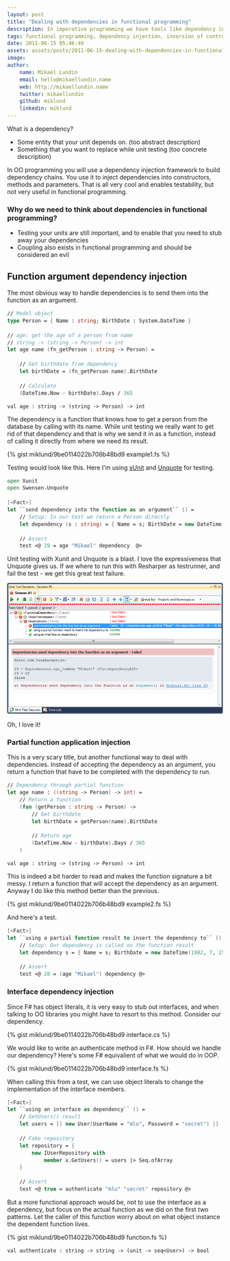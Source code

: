```yaml
---
layout: post
title: "Dealing with dependencies in functional programming"
description: In imperative programming we have tools like dependency injection and inversion of control. How does this work in functional programming?
tags: functional programming, dependency injection, inversion of control
date: 2011-06-15 05:46:49
assets: assets/posts/2011-06-15-dealing-with-dependencies-in-functional-programming
image: 
author:
    name: Mikael Lundin
    email: hello@mikaellundin.name
    web: http://mikaellundin.name
    twitter: mikaellundin
    github: miklund
    linkedin: miklund
---
```


What is a dependency?

* Some entity that your unit depends on. (too abstract description)
* Something that you want to replace while unit testing (too concrete description)

In OO programming you will use a dependency injection framework to build dependency chains. You use it to inject dependencies into constructors, methods and parameters. That is all very cool and enables testability, but not very useful in functional programming.

### Why do we need to think about dependencies in functional programming?

* Testing your units are still important, and to enable that you need to stub away your dependencies
* Coupling also exists in functional programming and should be considered an evil

## Function argument dependency injection

The most obvious way to handle dependencies is to send them into the function as an argument.

```fsharp
// Model object
type Person = { Name : string; BirthDate : System.DateTime }

// age: get the age of a person from name
// string -> (string -> Person) -> int
let age name (fn_getPerson : string -> Person) =

    // Get birthdate from dependency
    let birthDate = (fn_getPerson name).BirthDate 

    // Calculate
    (DateTime.Now - birthDate).Days / 365
```

```
val age : string -> (string -> Person) -> int
```

The dependency is a function that knows how to get a person from the database by calling with its name. While unit testing we really want to get rid of that dependency and that is why we send it in as a function, instead of calling it directly from where we need its result.

{% gist miklund/9be0114022b706b48bd9 example1.fs %}

Testing would look like this. Here I'm using [xUnit](http://xunit.codeplex.com/) and [Unquote](http://code.google.com/p/unquote/ "unquote A library for writing unit test assertions as F# quoted expressions") for testing.

```fsharp
open Xunit
open Swensen.Unquote

[<Fact>]
let ``send dependency into the function as an argument`` () =
    // Setup: In our test we return a Person directly
    let dependency (s : string) = { Name = s; BirthDate = new DateTime(1982, 7, 15) }

    // Assert
    test <@ 29 = age "Mikael" dependency  @>
```

Unit testing with Xunit and Unquote is a blast. I love the expressiveness that Unquote gives us. If we where to run this with Resharper as testrunner, and fail the test - we get this great test failure.

![F# unit test with xunit, unquote and ReSharper](/assets/posts/2011-06-15-dealing-with-dependencies-in-functional-programming/fsharp_unit_test.png)

Oh, I love it!

### Partial function application injection

This is a very scary title, but another functional way to deal with dependencies. Instead of accepting the dependency as an argument, you return a function that have to be completed with the dependency to run.

```fsharp
// Dependency through partial function
let age name : ((string -> Person) -> int) =
    // Return a function
    (fun (getPerson : string -> Person) -> 
        // Get birthdate
        let birthDate = getPerson(name).BirthDate

        // Return age
        (DateTime.Now - birthDate).Days / 365
    )
```

```
val age : string -> (string -> Person) -> int
```

This is indeed a bit harder to read and makes the function signature a bit messy. I return a function that will accept the dependency as an argument. Anyway I do like this method better than the previous.

{% gist miklund/9be0114022b706b48bd9 example2.fs %}

And here's a test.

```fsharp
[<Fact>]
let ``using a partial function result to insert the dependency to`` () =
    // Setup: Our dependency is called on the function result
    let dependency s = { Name = s; BirthDate = new DateTime(1982, 7, 15) }

    // Assert
    test <@ 28 = (age "Mikael") dependency @>
```

### Interface dependency injection

Since F# has object literals, it is very easy to stub out interfaces, and when talking to OO libraries you might have to resort to this method. Consider our dependency.

{% gist miklund/9be0114022b706b48bd9 interface.cs %}

We would like to write an authenticate method in F#. How should we handle our dependency? Here's some F# equivalient of what we would do in OOP.

{% gist miklund/9be0114022b706b48bd9 interface.fs %}

When calling this from a test, we can use object literals to change the implementation of the interface members.

```fsharp
[<Fact>]
let ``using an interface as dependency`` () =
    // GetUsers() result
    let users = [| new User(UserName = "mlu", Password = "secret") |]

    // Fake repository
    let repository = { 
        new IUserRepository with
            member x.GetUsers() = users |> Seq.ofArray
    }

    // Assert
    test <@ true = authenticate "mlu" "secret" repository @>
```

But a more functional approach would be, not to use the interface as a dependency, but focus on the actual function as we did on the first two patterns. Let the caller of this function worry about on what object instance the dependent function lives.

{% gist miklund/9be0114022b706b48bd9 function.fs %}

```
val authenticate : string -> string -> (unit -> seq<User>) -> bool
```
